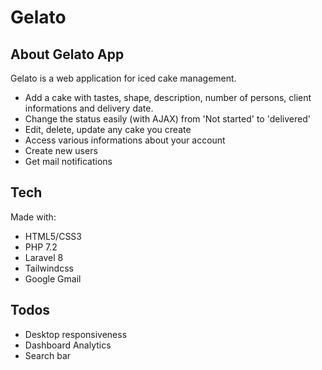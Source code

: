 # Gelato

## About Gelato App

Gelato is a web application for iced cake management. 

- Add a cake with tastes, shape, description, number of persons, client informations and delivery date.
- Change the status easily (with AJAX) from 'Not started' to 'delivered'
- Edit, delete, update any cake you create
- Access various informations about your account
- Create new users
- Get mail notifications


## Tech

Made with:

- HTML5/CSS3
- PHP 7.2
- Laravel 8
- Tailwindcss
- Google Gmail


## Todos

- Desktop responsiveness
- Dashboard Analytics
- Search bar

